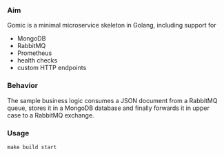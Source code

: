 ### Aim
Gomic is a minimal microservice skeleton in Golang, including support for
* MongoDB
* RabbitMQ
* Prometheus
* health checks
* custom HTTP endpoints

### Behavior
The sample business logic consumes a JSON document from a RabbitMQ queue, stores it in a MongoDB database and finally forwards it in upper case to a RabbitMQ exchange.

### Usage
`make build start`